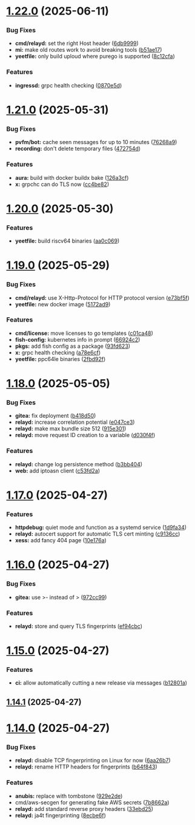 # [1.22.0](https://github.com/Xe/x/compare/v1.21.0...v1.22.0) (2025-06-11)

### Bug Fixes

- **cmd/relayd:** set the right Host header ([6db9999](https://github.com/Xe/x/commit/6db99999b5de18ae9da2cb995473141b96a46fae))
- **mi:** make old routes work to avoid breaking tools ([b51ae17](https://github.com/Xe/x/commit/b51ae174ba2eb47a4d2d06db706dbee6969a5444))
- **yeetfile:** only build uploud where purego is supported ([8c12cfa](https://github.com/Xe/x/commit/8c12cfa67be87d5f1cfd8a5315160a5197f22ac1))

### Features

- **ingressd:** grpc health checking ([0870e5d](https://github.com/Xe/x/commit/0870e5df3513789b16fc33a588f01370dad55a76))

# [1.21.0](https://github.com/Xe/x/compare/v1.20.0...v1.21.0) (2025-05-31)

### Bug Fixes

- **pvfm/bot:** cache seen messages for up to 10 minutes ([76268a9](https://github.com/Xe/x/commit/76268a97a921358579b8c96feefd4a36f01f6478))
- **recording:** don't delete temporary files ([472754d](https://github.com/Xe/x/commit/472754d2f38c51e6dd77b29c4faf645fb2311caf))

### Features

- **aura:** build with docker buildx bake ([126a3cf](https://github.com/Xe/x/commit/126a3cf9934d4e07647ec08cd6d96ab27f1f9eca))
- **x:** grpchc can do TLS now ([cc4be82](https://github.com/Xe/x/commit/cc4be8203f35b67d58b9d1edf0c2c4ab363e0a96))

# [1.20.0](https://github.com/Xe/x/compare/v1.19.0...v1.20.0) (2025-05-30)

### Features

- **yeetfile:** build riscv64 binaries ([aa0c069](https://github.com/Xe/x/commit/aa0c069cd638b4d3670385f3b9b0934eb186b720))

# [1.19.0](https://github.com/Xe/x/compare/v1.18.0...v1.19.0) (2025-05-29)

### Bug Fixes

- **cmd/relayd:** use X-Http-Protocol for HTTP protocol version ([e73bf5f](https://github.com/Xe/x/commit/e73bf5ffe9c36d7ffb2d8021795503edf0a3a156))
- **yeetfile:** new docker image ([5172ad9](https://github.com/Xe/x/commit/5172ad944aebe6ff44962848333d4912c744d1aa))

### Features

- **cmd/license:** move licenses to go templates ([c01ca48](https://github.com/Xe/x/commit/c01ca4894a0b04ac1cc12d24eda85670f4eaa625))
- **fish-config:** kubernetes info in prompt ([66924c2](https://github.com/Xe/x/commit/66924c2e03d4c0f8860c73875caa24561097aefe))
- **pkgs:** add fish config as a package ([93fd623](https://github.com/Xe/x/commit/93fd6232eb3b5ea22ed4666ec4e2c18b4765464a))
- **x:** grpc health checking ([a78e6cf](https://github.com/Xe/x/commit/a78e6cf59287d7bdf16d21272031d58bfdd38583))
- **yeetfile:** ppc64le binaries ([2fbd92f](https://github.com/Xe/x/commit/2fbd92f092075a26bfd5496742a51a421d72cf6e))

# [1.18.0](https://github.com/Xe/x/compare/v1.17.0...v1.18.0) (2025-05-05)

### Bug Fixes

- **gitea:** fix deployment ([b418d50](https://github.com/Xe/x/commit/b418d50b5d444916e71b06f295c79a10731e6211))
- **relayd:** increase correlation potential ([e047ce3](https://github.com/Xe/x/commit/e047ce314d7ea8b6ec398c1cb633e60ea61f06dc))
- **relayd:** make max bundle size 512 ([915e301](https://github.com/Xe/x/commit/915e3019e03ecb58acc833a503a3708c10b4456d))
- **relayd:** move request ID creation to a variable ([d030f4f](https://github.com/Xe/x/commit/d030f4fcb286791bb1b8be0bdf0d9f6193311b56))

### Features

- **relayd:** change log persistence method ([b3bb404](https://github.com/Xe/x/commit/b3bb404331ddf11b94b1d46a8567308903f94e4c))
- **web:** add iptoasn client ([c53fd2a](https://github.com/Xe/x/commit/c53fd2aad2e65fa362cab2a784488e83d6a9bfb3))

# [1.17.0](https://github.com/Xe/x/compare/v1.16.0...v1.17.0) (2025-04-27)

### Features

- **httpdebug:** quiet mode and function as a systemd service ([1d9fa34](https://github.com/Xe/x/commit/1d9fa34fa84cc125c68ab486d8bbc2dbe7a51f0e))
- **relayd:** autocert support for automatic TLS cert minting ([c9136cc](https://github.com/Xe/x/commit/c9136cc167ca0bbabce1196f88cfc1b302350f0a))
- **xess:** add fancy 404 page ([10e176a](https://github.com/Xe/x/commit/10e176a023ee1a4955160c86f0dc71a435bdf866))

# [1.16.0](https://github.com/Xe/x/compare/v1.15.0...v1.16.0) (2025-04-27)

### Bug Fixes

- **gitea:** use >- instead of > ([972cc99](https://github.com/Xe/x/commit/972cc990716c8593fc1f1d7061e6b707c6bccc51))

### Features

- **relayd:** store and query TLS fingerprints ([ef94cbc](https://github.com/Xe/x/commit/ef94cbcc7f9f90ef5c238413ee3305c305743a42))

# [1.15.0](https://github.com/Xe/x/compare/v1.14.1...v1.15.0) (2025-04-27)

### Features

- **ci:** allow automatically cutting a new release via messages ([b12801a](https://github.com/Xe/x/commit/b12801a2445bbaa8840acd00d76653100a4f6bbe))

## [1.14.1](https://github.com/Xe/x/compare/v1.14.0...v1.14.1) (2025-04-27)

# [1.14.0](https://github.com/Xe/x/compare/v1.13.6...v1.14.0) (2025-04-27)

### Bug Fixes

- **relayd:** disable TCP fingerprinting on Linux for now ([6aa26b7](https://github.com/Xe/x/commit/6aa26b7defa02515fcc8473b8c8603e5fbe45f3f))
- **relayd:** rename HTTP headers for fingerprints ([b64f843](https://github.com/Xe/x/commit/b64f8430190d0a49f8ec6a105e2978714342dd3e))

### Features

- **anubis:** replace with tombstone ([929e2de](https://github.com/Xe/x/commit/929e2debb8b9a63c44e3bb02387a6774821ccb99))
- cmd/aws-secgen for generating fake AWS secrets ([7b8662a](https://github.com/Xe/x/commit/7b8662a0a877fd708afc679b4898e0a54343fe7a))
- **relayd:** add standard reverse proxy headers ([33ebd25](https://github.com/Xe/x/commit/33ebd254071288ae5925b39cc59c3aba67cce499))
- **relayd:** ja4t fingerprinting ([8ecbe6f](https://github.com/Xe/x/commit/8ecbe6f42e0eed79e899178570690aab1ce67c3f))
